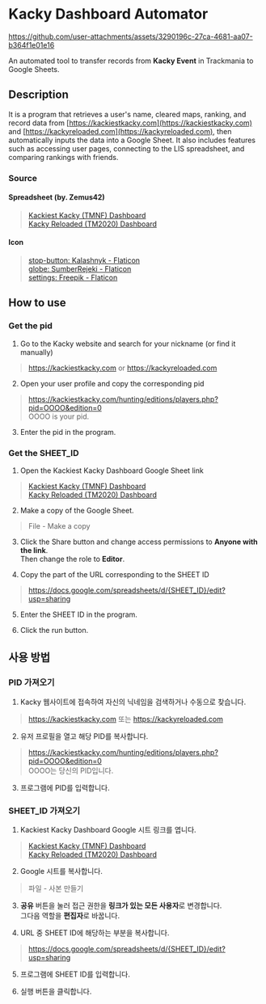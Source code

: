 # Kacky Dashboard Automator
https://github.com/user-attachments/assets/3290196c-27ca-4681-aa07-b364f1e01e16

An automated tool to transfer records from **Kacky Event** in Trackmania to Google Sheets.

## Description
It is a program that retrieves a user's name, cleared maps, ranking, and record data from [https://kackiestkacky.com](https://kackiestkacky.com) and [https://kackyreloaded.com](https://kackyreloaded.com), then automatically inputs the data into a Google Sheet.
It also includes features such as accessing user pages, connecting to the LIS spreadsheet, and comparing rankings with friends.

### Source
#### Spreadsheet (by. Zemus42)
> [Kackiest Kacky (TMNF) Dashboard](https://docs.google.com/spreadsheets/d/1G44h9PAHVSKkYwD4ek_v6WpI696QPMAJPo1dMVi1IdM/edit?gid=92899346#gid=92899346)  
> [Kacky Reloaded (TM2020) Dashboard](https://docs.google.com/spreadsheets/d/1KoqfsvTzuKrHSlHEV9SBYpLdJLxni0lkM3P3NB_fOcg/edit?gid=92899346#gid=92899346)

#### Icon
> <a href="https://www.flaticon.com/kr/free-icon/stop-button_4340168?related_id=4340168" title="stop-button">stop-button: Kalashnyk - Flaticon</a>  
> <a href="https://www.flaticon.com/kr/free-icon/globe_12871678?term=%EC%A7%80%EA%B5%AC&page=1&position=25&origin=tag&related_id=12871678" title="globe">globe: SumberRejeki - Flaticon</a>  
> <a href="https://www.flaticon.com/kr/free-icon/settings_667416" title="settings">settings: Freepik - Flaticon</a>

## How to use
### Get the pid
1. Go to the Kacky website and search for your nickname (or find it manually)  
> https://kackiestkacky.com or https://kackyreloaded.com

2. Open your user profile and copy the corresponding pid  
> https://kackiestkacky.com/hunting/editions/players.php?pid=OOOO&edition=0  
> OOOO is your pid.

3. Enter the pid in the program.

### Get the SHEET_ID
1. Open the Kackiest Kacky Dashboard Google Sheet link
> [Kackiest Kacky (TMNF) Dashboard](https://docs.google.com/spreadsheets/d/1G44h9PAHVSKkYwD4ek_v6WpI696QPMAJPo1dMVi1IdM/edit?gid=92899346#gid=92899346)  
> [Kacky Reloaded (TM2020) Dashboard](https://docs.google.com/spreadsheets/d/1KoqfsvTzuKrHSlHEV9SBYpLdJLxni0lkM3P3NB_fOcg/edit?gid=92899346#gid=92899346)

2. Make a copy of the Google Sheet.
> File - Make a copy

3. Click the Share button and change access permissions to **Anyone with the link**.  
Then change the role to **Editor**.

4. Copy the part of the URL corresponding to the SHEET ID
> https://docs.google.com/spreadsheets/d/{SHEET_ID}/edit?usp=sharing  

5. Enter the SHEET ID in the program.

6. Click the run button.

## 사용 방법
### PID 가져오기
1. Kacky 웹사이트에 접속하여 자신의 닉네임을 검색하거나 수동으로 찾습니다.  
> https://kackiestkacky.com 또는 https://kackyreloaded.com

2. 유저 프로필을 열고 해당 PID를 복사합니다.  
> https://kackiestkacky.com/hunting/editions/players.php?pid=OOOO&edition=0  
> OOOO는 당신의 PID입니다.

3. 프로그램에 PID를 입력합니다.

### SHEET_ID 가져오기
1. Kackiest Kacky Dashboard Google 시트 링크를 엽니다.  
> [Kackiest Kacky (TMNF) Dashboard](https://docs.google.com/spreadsheets/d/1G44h9PAHVSKkYwD4ek_v6WpI696QPMAJPo1dMVi1IdM/edit?gid=92899346#gid=92899346)  
> [Kacky Reloaded (TM2020) Dashboard](https://docs.google.com/spreadsheets/d/1KoqfsvTzuKrHSlHEV9SBYpLdJLxni0lkM3P3NB_fOcg/edit?gid=92899346#gid=92899346)

2. Google 시트를 복사합니다.  
> 파일 - 사본 만들기

3. **공유** 버튼을 눌러 접근 권한을 **링크가 있는 모든 사용자**로 변경합니다.  
그다음 역할을 **편집자**로 바꿉니다.

4. URL 중 SHEET ID에 해당하는 부분을 복사합니다.  
> https://docs.google.com/spreadsheets/d/{SHEET_ID}/edit?usp=sharing  

5. 프로그램에 SHEET ID를 입력합니다.

6. 실행 버튼을 클릭합니다.
